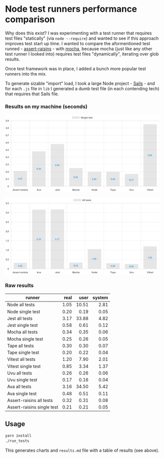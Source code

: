 # Node test runners performance comparison

Why does this exist? I was experimenting with a test runner that requires test files "statically" (via `node --require`) and wanted to see if this approach improves test start up time. I wanted to compare the aformentioned test runned - [assert-raisins](https://github.com/artemave/assert-raisins) - with [mocha](https://github.com/mochajs/mocha), because mocha (just like any other test runner I looked into) requires test files "dynamically", iterating over glob results.

Once test framework was in place, I added a bunch more popular test runners into the mix.

To generate sizable "import" load, I took a large Node project - [Sails](https://sailsjs.com/) - and for each `.js` file in `lib` I generated a dumb test file (in each contending tech) that requires that Sails file.

### Results on my machine (seconds)

<p align="center">
  <img width="800" src="./single-test.png"/>
</p>
<p align="center">
  <img width="800" src="./all-tests.png"/>
</p>

### Raw results

| runner | real | user | system |
| ------ | ----:| ----:| ------:|
|Node all tests|1.05|10.51|2.81|
|Node single test|0.20|0.19|0.05|
|Jest all tests|3.17|33.88|4.82|
|Jest single test|0.58|0.61|0.12|
|Mocha all tests|0.34|0.35|0.06|
|Mocha single test|0.25|0.26|0.05|
|Tape all tests|0.30|0.30|0.07|
|Tape single test|0.20|0.22|0.04|
|Vitest all tests|1.20|7.90|2.01|
|Vitest single test|0.85|3.34|1.37|
|Uvu all tests|0.26|0.26|0.06|
|Uvu single test|0.17|0.16|0.04|
|Ava all tests|3.16|34.50|5.42|
|Ava single test|0.48|0.51|0.11|
|Assert-raisins all tests|0.32|0.31|0.08|
|Assert-raisins single test|0.21|0.21|0.05|

## Usage

```bash
yarn install
./run_tests
```

This generates charts and `results.md` file with a table of results (see above).
